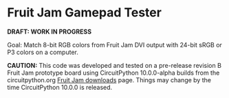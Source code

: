 <!-- SPDX-License-Identifier: MIT -->
<!-- SPDX-FileCopyrightText: Copyright 2025 Sam Blenny -->
# Fruit Jam Gamepad Tester

**DRAFT: WORK IN PROGRESS**

Goal: Match 8-bit RGB colors from Fruit Jam DVI output with 24-bit sRGB or P3
colors on a computer.

**CAUTION:** This code was developed and tested on a pre-release revision B
Fruit Jam prototype board using CircuitPython 10.0.0-alpha builds from the
circuitpython.org
[Fruit Jam downloads](https://circuitpython.org/board/adafruit_fruit_jam/) page.
Things may change by the time CircuitPython 10.0.0 is released.
